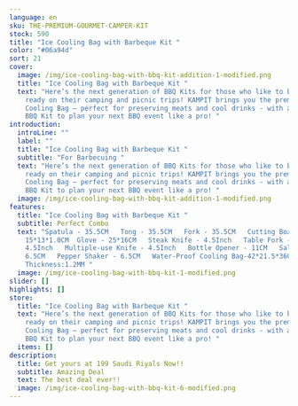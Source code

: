 ```yaml
---
language: en
sku: THE-PREMIUM-GOURMET-CAMPER-KIT
stock: 590
title: "Ice Cooling Bag with Barbeque Kit "
color: "#06a94d"
sort: 21
cover:
  image: /img/ice-cooling-bag-with-bbq-kit-addition-1-modified.png
  title: "Ice Cooling Bag with Barbeque Kit "
  text: "Here’s the next generation of BBQ Kits for those who like to be super
    ready on their camping and picnic trips! KAMPIT brings you the premium Ice
    Cooling Bag – perfect for preserving meats and cool drinks - with a 12-piece
    BBQ Kit to plan your next BBQ event like a pro! "
introduction:
  introLine: ""
  label: ""
  title: "Ice Cooling Bag with Barbeque Kit "
  subtitle: "For Barbecuing "
  text: "Here’s the next generation of BBQ Kits for those who like to be super
    ready on their camping and picnic trips! KAMPIT brings you the premium Ice
    Cooling Bag – perfect for preserving meats and cool drinks - with a 12-piece
    BBQ Kit to plan your next BBQ event like a pro! "
  image: /img/ice-cooling-bag-with-bbq-kit-addition-1-modified.png
features:
  title: "Ice Cooling Bag with Barbeque Kit "
  subtitle: Perfect Combo
  text: "Spatula - 35.5CM   Tong - 35.5CM   Fork - 35.5CM   Cutting Board -
    15*13*1.0CM  Glove - 25*16CM   Steak Knife - 4.5Inch   Table Fork -
    4.5Inch   Multiple-use Knife - 4.5Inch   Bottle Opener - 11CM   Saltshaker -
    6.5CM   Pepper Shaker - 6.5CM   Water-Proof Cooling Bag-42*21.5*36Cm
    Thickness:1.2MM "
  image: /img/ice-cooling-bag-with-bbq-kit-1-modified.png
slider: []
highlights: []
store:
  title: "Ice Cooling Bag with Barbeque Kit "
  text: "Here’s the next generation of BBQ Kits for those who like to be super
    ready on their camping and picnic trips! KAMPIT brings you the premium Ice
    Cooling Bag – perfect for preserving meats and cool drinks - with a 12-piece
    BBQ Kit to plan your next BBQ event like a pro! "
  items: []
description:
  title: Get yours at 199 Saudi Riyals Now!!
  subtitle: Amazing Deal
  text: The best deal ever!!
  image: /img/ice-cooling-bag-with-bbq-kit-6-modified.png
---
```

